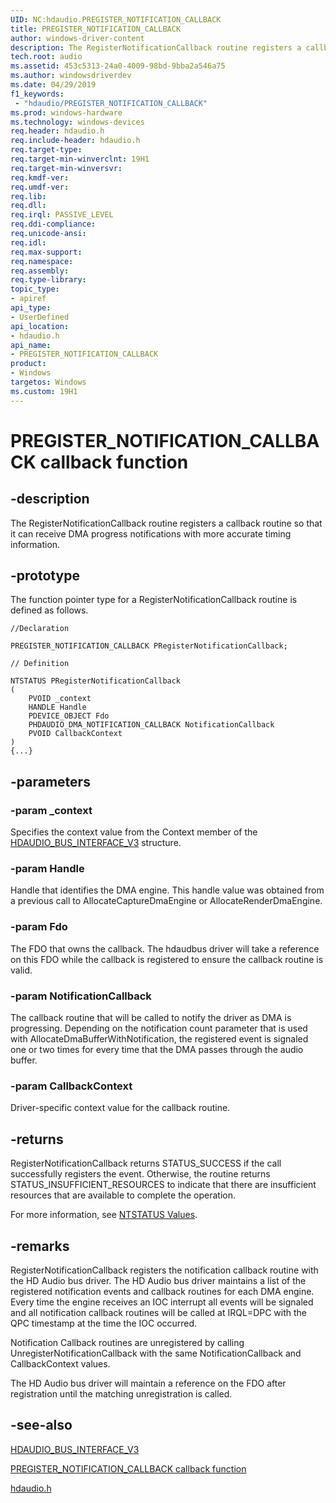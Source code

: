 ```yaml
---
UID: NC:hdaudio.PREGISTER_NOTIFICATION_CALLBACK
title: PREGISTER_NOTIFICATION_CALLBACK
author: windows-driver-content
description: The RegisterNotificationCallback routine registers a callback routine so that it can receive DMA progress notifications with more accurate timing information.
tech.root: audio
ms.assetid: 453c5313-24a0-4009-98bd-9bba2a546a75
ms.author: windowsdriverdev
ms.date: 04/29/2019 
f1_keywords:
 - "hdaudio/PREGISTER_NOTIFICATION_CALLBACK"
ms.prod: windows-hardware
ms.technology: windows-devices
req.header: hdaudio.h
req.include-header: hdaudio.h 
req.target-type:
req.target-min-winverclnt: 19H1
req.target-min-winversvr:
req.kmdf-ver:
req.umdf-ver:
req.lib:
req.dll:
req.irql: PASSIVE_LEVEL
req.ddi-compliance: 
req.unicode-ansi:
req.idl:
req.max-support:
req.namespace:
req.assembly:
req.type-library: 
topic_type: 
- apiref
api_type: 
- UserDefined
api_location: 
- hdaudio.h
api_name: 
- PREGISTER_NOTIFICATION_CALLBACK
product: 
- Windows
targetos: Windows
ms.custom: 19H1 
---
```


# PREGISTER_NOTIFICATION_CALLBACK callback function

## -description

The RegisterNotificationCallback routine registers a callback routine so that it can receive DMA progress notifications with more accurate timing information.


## -prototype

The function pointer type for a RegisterNotificationCallback routine is defined as follows.

```
//Declaration

PREGISTER_NOTIFICATION_CALLBACK PRegisterNotificationCallback; 

// Definition

NTSTATUS PRegisterNotificationCallback 
(
	PVOID _context
	HANDLE Handle
	PDEVICE_OBJECT Fdo
	PHDAUDIO_DMA_NOTIFICATION_CALLBACK NotificationCallback
	PVOID CallbackContext
)
{...}

```

## -parameters

### -param _context 
Specifies the context value from the Context member of the [HDAUDIO_BUS_INTERFACE_V3](ns-hdaudio-_hdaudio_bus_interface_v3.md) structure.

### -param Handle 
Handle that identifies the DMA engine. This handle value was obtained from a previous call to AllocateCaptureDmaEngine or AllocateRenderDmaEngine.

### -param Fdo 
The FDO that owns the callback. The hdaudbus driver will take a reference on this FDO while the callback is registered to ensure the callback routine is valid.

### -param NotificationCallback 
The callback routine that will be called to notify the driver as DMA is progressing. Depending on the notification count parameter that is used with AllocateDmaBufferWithNotification, the registered event is signaled one or two times for every time that the DMA passes through the audio buffer.

### -param CallbackContext 
Driver-specific context value for the callback routine.

## -returns

RegisterNotificationCallback returns STATUS_SUCCESS if the call successfully registers the event. Otherwise, the routine returns STATUS_INSUFFICIENT_RESOURCES to indicate that there are insufficient resources that are available to complete the operation. 

For more information, see [NTSTATUS Values](https://docs.microsoft.com/windows-hardware/drivers/kernel/ntstatus-values).

## -remarks

RegisterNotificationCallback registers the notification callback routine with the HD Audio bus driver. The HD Audio bus driver maintains a list of the registered notification events and callback routines for each DMA engine. Every time the engine receives an IOC interrupt all events will be signaled and all notification callback routines will be called at IRQL=DPC with the QPC timestamp at the time the IOC occurred.

Notification Callback routines are unregistered by calling UnregisterNotificationCallback with the same NotificationCallback and CallbackContext values.

The HD Audio bus driver will maintain a reference on the FDO after registration until the matching unregistration is called.


## -see-also

[HDAUDIO_BUS_INTERFACE_V3](ns-hdaudio-_hdaudio_bus_interface_v3.md)

[PREGISTER_NOTIFICATION_CALLBACK callback function](nc-hdaudio-pregister_notification_callback.md)

[hdaudio.h](../hdaudio/index.md)
